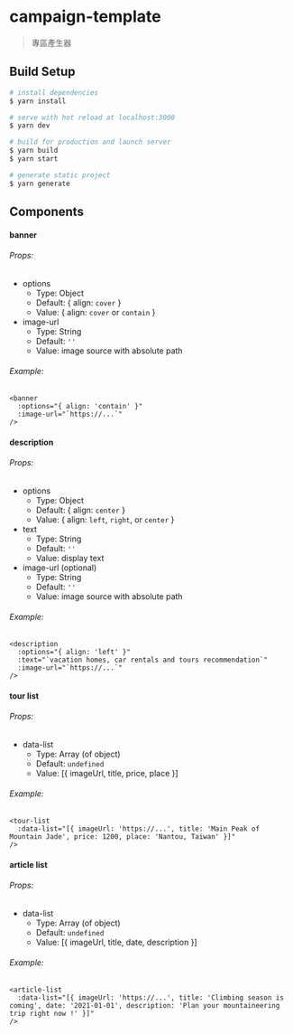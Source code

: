 # campaign-template

> 專區產生器

## Build Setup

```bash
# install dependencies
$ yarn install

# serve with hot reload at localhost:3000
$ yarn dev

# build for production and launch server
$ yarn build
$ yarn start

# generate static project
$ yarn generate
```

## Components
#### banner
###### Props:
- options
  - Type: Object
  - Default: { align: `cover` }
  - Value: 
    { align: `cover` or `contain` }
- image-url
  - Type: String
  - Default: `''`
  - Value:
    image source with absolute path
###### Example:
```
<banner
  :options="{ align: 'contain' }"
  :image-url="`https://...`"
/>
```

#### description
###### Props:
- options
  - Type: Object
  - Default: { align: `center` }
  - Value: 
    { align: `left`, `right`, or `center` }
- text
  - Type: String
  - Default: `''`
  - Value:
    display text
- image-url (optional)
  - Type: String
  - Default: `''`
  - Value:
    image source with absolute path
###### Example:
```
<description
  :options="{ align: 'left' }"
  :text="`vacation homes, car rentals and tours recommendation`"
  :image-url="`https://...`"
/>
```
#### tour list
###### Props:
- data-list
  - Type: Array (of object)
  - Default: `undefined`
  - Value:
    [{ imageUrl, title, price, place }]
###### Example:
```
<tour-list
  :data-list="[{ imageUrl: 'https://...', title: 'Main Peak of Mountain Jade', price: 1200, place: 'Nantou, Taiwan' }]"
/>
```

#### article list
###### Props:
- data-list
  - Type: Array (of object)
  - Default: `undefined`
  - Value:
    [{ imageUrl, title, date, description }]
###### Example:
```
<article-list
  :data-list="[{ imageUrl: 'https://...', title: 'Climbing season is coming', date: '2021-01-01', description: 'Plan your mountaineering trip right now !' }]"
/>
```

